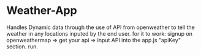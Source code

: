 # Weather-App
Handles Dynamic data through the use of API from openweather to tell the weather in any locations inputed by the end user.  for it to work: signup on openweathermap => get your api => input API into the app.js "apiKey" section.  run.

